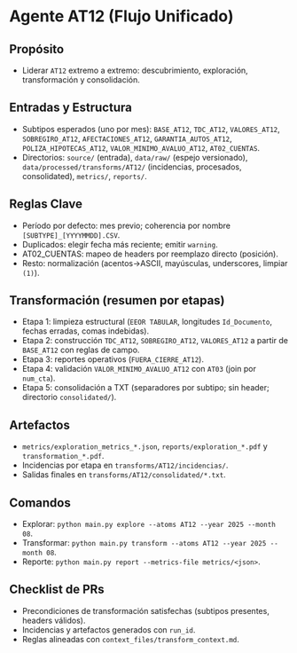 # Agente AT12 (Flujo Unificado)

## Propósito
- Liderar `AT12` extremo a extremo: descubrimiento, exploración, transformación y consolidación.

## Entradas y Estructura
- Subtipos esperados (uno por mes): `BASE_AT12`, `TDC_AT12`, `VALORES_AT12`, `SOBREGIRO_AT12`, `AFECTACIONES_AT12`, `GARANTIA_AUTOS_AT12`, `POLIZA_HIPOTECAS_AT12`, `VALOR_MINIMO_AVALUO_AT12`, `AT02_CUENTAS`.
- Directorios: `source/` (entrada), `data/raw/` (espejo versionado), `data/processed/transforms/AT12/` (incidencias, procesados, consolidated), `metrics/`, `reports/`.

## Reglas Clave
- Período por defecto: mes previo; coherencia por nombre `[SUBTYPE]_[YYYYMMDD].CSV`.
- Duplicados: elegir fecha más reciente; emitir `warning`.
- AT02_CUENTAS: mapeo de headers por reemplazo directo (posición).
- Resto: normalización (acentos→ASCII, mayúsculas, underscores, limpiar `(1)`).

## Transformación (resumen por etapas)
- Etapa 1: limpieza estructural (`EEOR TABULAR`, longitudes `Id_Documento`, fechas erradas, comas indebidas).
- Etapa 2: construcción `TDC_AT12`, `SOBREGIRO_AT12`, `VALORES_AT12` a partir de `BASE_AT12` con reglas de campo.
- Etapa 3: reportes operativos (`FUERA_CIERRE_AT12`).
- Etapa 4: validación `VALOR_MINIMO_AVALUO_AT12` con `AT03` (join por `num_cta`).
- Etapa 5: consolidación a TXT (separadores por subtipo; sin header; directorio `consolidated/`).

## Artefactos
- `metrics/exploration_metrics_*.json`, `reports/exploration_*.pdf` y `transformation_*.pdf`.
- Incidencias por etapa en `transforms/AT12/incidencias/`.
- Salidas finales en `transforms/AT12/consolidated/*.txt`.

## Comandos
- Explorar: `python main.py explore --atoms AT12 --year 2025 --month 08`.
- Transformar: `python main.py transform --atoms AT12 --year 2025 --month 08`.
- Reporte: `python main.py report --metrics-file metrics/<json>`.

## Checklist de PRs
- Precondiciones de transformación satisfechas (subtipos presentes, headers válidos).
- Incidencias y artefactos generados con `run_id`.
- Reglas alineadas con `context_files/transform_context.md`.
